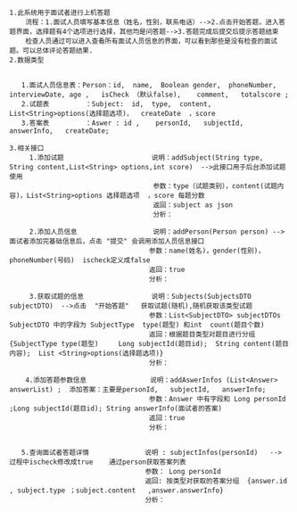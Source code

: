     1.此系统用于面试者进行上机答题
        流程：1.面试人员填写基本信息（姓名，性别，联系电话）-->2.点击开始答题，进入答题界面，选择题有4个选项进行选择，其他均是问答题-->3.答题完成后提交后提示答题结束
        检查人员通过可以进入查看所有面试人员信息的界面，可以看到那些是没有检查的面试题。可以总体评论答题结果.
    2.数据类型 

 
       1.面试人员信息表：Person：id,  name,  Boolean gender,  phoneNumber, interviewDate, age ,   isCheck （默认false),    comment,   totalscore ;
       2.试题表		 ：Subject:  id,  type,  content,  List<String>options(选择题选项)，  createDate  ，score 
       3.答案表		 ：Aswer : id ,    personId,   subjectId,   answerInfo,   createDate;

    3.相关接口  
         1.添加试题                      说明：addSubject(String type, String content,List<String> options,int score)  -->此接口用于后台添加试题使用
                                        参数：type（试题类别），content(试题内容)，List<String>options 选择题选项  ，score 每题分数
                                        返回：subject as json
                                        分析：  
  
         2.添加人员信息                   说明：addPerson(Person person) -->面试者添加完基础信息后，点击 "提交" 会调用添加人员信息接口 
                                       参数：name(姓名)，gender(性别)，phoneNumber(号码)  ischeck定义成false
                                       返回：true
                                       分析：

         3.获取试题的信息                 说明：Subjects(SubjectsDTO subjectDTO)  -->点击  "开始答题"   获取试题(随机),随机获取该类型试题 
                                       参数：List<SubjectDTO> subjectDTOs      SubjectDTO 中的字段为 SubjectType  type(题型) 和int  count(题目个数)
                                       返回：根据题目类型对题目进行分组   {SubjectType type(题型)     Long subjectId(题目id);  String content(题目内容);  List <String>options(选择题选项)}
                                       分析：

        4.添加答题参数信息                说明：addAswerInfos (List<Answer> answerList) ;  添加答案：主要是personId,   subjectId,   answerInfo; 
                                       参数：Answer 中有字段和 Long personId ;Long subjectId(题目id); String answerInfo(面试者的答案)
                                       返回：true
                                       分析：


       5.查询面试者答题详情              说明 : subjectInfos(personId)   --> 过程中ischeck修改成true    通过person获取答案列表
                                      参数： Long personId
                                      返回: 按类型对获取的答案分组  {answer.id , subject.type ；subject.content   ,answer.answerInfo}
                                      分析：